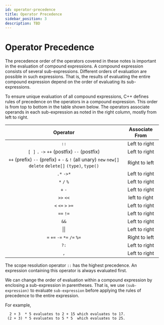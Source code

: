 ```yaml
---
id: operator-precedence
title: Operator Precedence
sidebar_position: 3
description: TBD
---
```


# Operator Precedence

The precedence order of the operators covered in these notes is important in the evaluation of compound expressions. A compound expression consists of several sub-expressions. Different orders of evaluation are possible in such expressions. That is, the results of evaluating the entire compound expression depend on the order of evaluating its sub-expressions.

To ensure unique evaluation of all compound expressions, C++ defines rules of precedence on the operators in a compound expression. This order is from top to bottom in the table shown below. The operators associate operands in each sub-expression as noted in the right column, mostly from left to right.

|                                                   Operator                                                   | Associate From |
| :----------------------------------------------------------------------------------------------------------: | :------------: |
|                                                     `::`                                                     | Left to right  |
|                                 `[ ]` `.` `->` `++` (postfix) `--` (postfix)                                 | Left to right  |
| `++` (prefix) `--` (prefix) `+` `-` `&` `!` (all unary) `new` `new[]` `delete` `delete[]` `(type)`, `type()` | Right to left  |
|                                                  `.*` `->*`                                                  | Left to right  |
|                                                 `*` `/` `%`                                                  | Left to right  |
|                                                   `+` `-`                                                    | Left to right  |
|                                                  `>>` `<<`                                                   | left to right  |
|                                              `<` `<=` `>` `>=`                                               | Left to right  |
|                                                  `==` `!=`                                                   | Left to right  |
|                                                     `&&`                                                     | Left to right  |
|                                                 &#124;&#124;                                                 | Left to right  |
|                                         `=` `+=` `-=` `*=` `/=` `%=`                                         | Right to left  |
|                                                     `?:`                                                     | Left to right  |
|                                                     `,`                                                      | Left to right  |

The scope resolution operator `::` has the highest precedence. An expression containing this operator is always evaluated first.

We can change the order of evaluation within a compound expression by enclosing a sub-expression in parentheses. That is, we use `(sub-expression)` to evaluate `sub-expression` before applying the rules of precedence to the entire expression.

For example,

```console
  2 + 3  * 5 evaluates to 2 + 15 which evaluates to 17.
 (2 + 3) * 5 evaluates to 5 * 5  which evaluates to 25.
```
